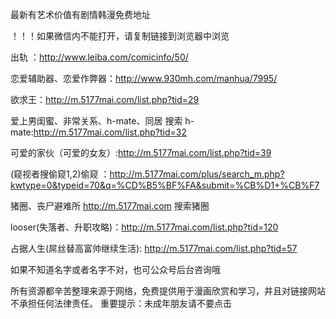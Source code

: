 最新有艺术价值有剧情韩漫免费地址

！！！如果微信内不能打开，请复制链接到浏览器中浏览

出轨 ：http://www.leiba.com/comicinfo/50/ 

恋爱辅助器、恋爱作弊器：http://www.930mh.com/manhua/7995/

欲求王：http://m.5177mai.com/list.php?tid=29

爱上男闺蜜、非常关系、h-mate、同居 搜索 h-mate:http://m.5177mai.com/list.php?tid=32

可爱的家伙（可爱的女友）:http://m.5177mai.com/list.php?tid=39

(窥视者搜偷窥1,2)偷窥 ：http://m.5177mai.com/plus/search_m.php?kwtype=0&typeid=70&q=%CD%B5%BF%FA&submit=%CB%D1+%CB%F7

猪圈、丧尸避难所 http://m.5177mai.com 搜索猪圈

looser(失落者、升职攻略)：http://m.5177mai.com/list.php?tid=120

占据人生(屌丝替高富帅继续生活): http://m.5177mai.com/list.php?tid=57

如果不知道名字或者名字不对，也可公众号后台咨询哦

所有资源都辛苦整理来源于网络，免费提供用于漫画欣赏和学习，并且对链接网站不承担任何法律责任。
重要提示：未成年朋友请不要点击
